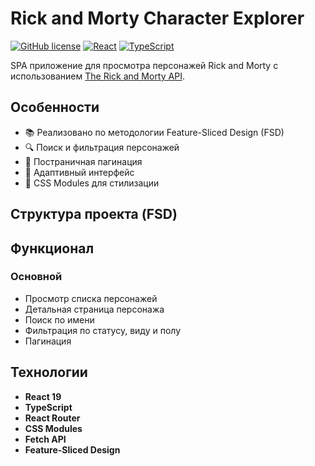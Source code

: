 # Rick and Morty Character Explorer

[![GitHub license](https://img.shields.io/badge/license-MIT-blue.svg)](https://github.com/yourusername/rick-and-morty-app/blob/main/LICENSE)
[![React](https://img.shields.io/badge/React-19.1.0-blue)](https://reactjs.org/)
[![TypeScript](https://img.shields.io/badge/TypeScript-5.8.3-blue)](https://www.typescriptlang.org/)

SPA приложение для просмотра персонажей Rick and Morty с использованием [The Rick and Morty API](https://rickandmortyapi.com/).

## Особенности

- 📚 Реализовано по методологии Feature-Sliced Design (FSD)
- 🔍 Поиск и фильтрация персонажей
- 📖 Постраничная пагинация
- 📱 Адаптивный интерфейс
- 🎨 CSS Modules для стилизации

## Структура проекта (FSD)

## Функционал

### Основной
- Просмотр списка персонажей
- Детальная страница персонажа
- Поиск по имени
- Фильтрация по статусу, виду и полу
- Пагинация

## Технологии

- **React 19** 
- **TypeScript**
- **React Router**
- **CSS Modules**
- **Fetch API** 
- **Feature-Sliced Design**
